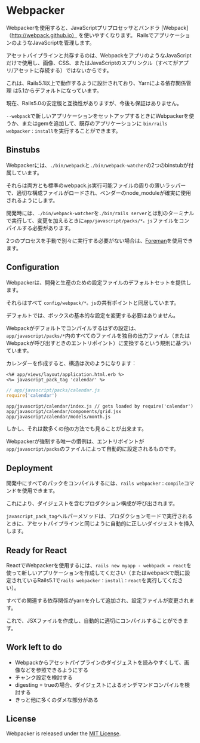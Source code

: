 # Webpacker

Webpackerを使用すると、JavaScriptプリプロセッサとバンドラ [Webpack]（http://webpack.github.io） を使いやすくなります。
RailsでアプリケーションのようなJavaScriptを管理します。

アセットパイプラインと共存するのは、WebpackをアプリのようなJavaScriptだけで使用し、画像、CSS、またはJavaScriptのスプリンクル（すべてがアプリ/アセットに存続する）ではないからです。

これは、Rails5.1以上で動作するように設計されており、Yarnによる依存関係管理
は5.1からデフォルトになっています。

現在、Rails5.0の安定版と互換性がありますが、今後も保証はありません。

`--webpack`で新しいアプリケーションをセットアップするときにWebpackerを使うか、またはgemを追加して、既存のアプリケーションに `bin/rails webpacker：install`を実行することができます。

## Binstubs

Webpackerには、`./bin/webpack`と`./bin/webpack-watcher`の2つのbinstubが付属しています。

それらは両方とも標準のwebpack.js実行可能ファイルの周りの薄いラッパーで、適切な構成ファイルがロードされ、ベンダーのnode_moduleが確実に使用されるようにします。

開発時には、`./bin/webpack-watcher`を`./bin/rails server`とは別のターミナルで実行して、変更を加えるときに`app/javascript/packs/*。js`ファイルをコンパイルする必要があります。

2つのプロセスを手動で別々に実行する必要がない場合は、[Foreman](http://ddollar.github.io/foreman/)を使用できます。

## Configuration

Webpackerは、開発と生産のための設定ファイルのデフォルトセットを提供します。

それらはすべて `config/webpack/*。js`の共有ポイントと同居しています。

デフォルトでは、ボックスの基本的な設定を変更する必要はありません。

Webpackがデフォルトでコンパイルするはずの設定は、`app/javascript/packs/*`内のすべてのファイルを独自の出力ファイル（またはWebpackが呼び出すときのエントリポイント）に変換するという規則に基づいています。

カレンダーを作成すると、構造は次のようになります：

```erb
<%# app/views/layout/application.html.erb %>
<%= javascript_pack_tag 'calendar' %>
```

```js
// app/javascript/packs/calendar.js
require('calendar')
```

```
app/javascript/calendar/index.js // gets loaded by require('calendar')
app/javascript/calendar/components/grid.jsx
app/javascript/calendar/models/month.js
```

しかし、それは数多くの他の方法でも見ることが出来ます。

Webpackerが強制する唯一の慣例は、エントリポイントが `app/javascript/packs`のファイルによって自動的に設定されるものです。

## Deployment

開発中にすべてのパックをコンパイルするには、`rails webpacker：compile`コマンドを使用できます。

これにより、ダイジェストを含むプロダクション構成が呼び出されます。

`javascript_pack_tag`ヘルパーメソッドは、プロダクションモードで実行されるときに、アセットパイプラインと同じように自動的に正しいダイジェストを挿入します。

## Ready for React

ReactでWebpackerを使用するには、`rails new myapp - webbpack = react`を使って新しいアプリケーションを作成してください（またはwebpackで既に設定されているRails5.1で`rails webpacker：install：react`を実行してください）。

すべての関連する依存関係がyarnを介して追加され、設定ファイルが変更されます。

これで、JSXファイルを作成し、自動的に適切にコンパイルすることができます。

## Work left to do

- Webpackからアセットパイプラインのダイジェストを読みやすくして、画像などを参照できるようにする
- チャンク設定を検討する
- digesting = trueの場合、ダイジェストによるオンデマンドコンパイルを検討する
- きっと他に多くのダメな部分がある

## License
Webpacker is released under the [MIT License](http://www.opensource.org/licenses/MIT).

